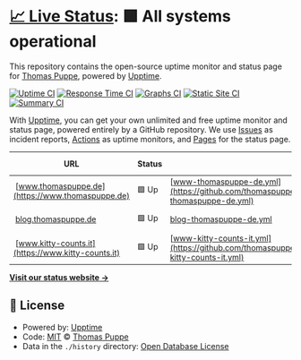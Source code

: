 # [📈 Live Status](https://thomaspuppe.github.io/upptime): <!--live status--> **🟩 All systems operational**

This repository contains the open-source uptime monitor and status page for [Thomas Puppe](https://www.thomaspuppe.de), powered by [Upptime](https://github.com/upptime/upptime).

[![Uptime CI](https://github.com/koj-co/upptime/workflows/Uptime%20CI/badge.svg)](https://github.com/koj-co/upptime/actions?query=workflow%3A%22Uptime+CI%22)
[![Response Time CI](https://github.com/koj-co/upptime/workflows/Response%20Time%20CI/badge.svg)](https://github.com/koj-co/upptime/actions?query=workflow%3A%22Response+Time+CI%22)
[![Graphs CI](https://github.com/koj-co/upptime/workflows/Graphs%20CI/badge.svg)](https://github.com/koj-co/upptime/actions?query=workflow%3A%22Graphs+CI%22)
[![Static Site CI](https://github.com/koj-co/upptime/workflows/Static%20Site%20CI/badge.svg)](https://github.com/koj-co/upptime/actions?query=workflow%3A%22Static+Site+CI%22)
[![Summary CI](https://github.com/koj-co/upptime/workflows/Summary%20CI/badge.svg)](https://github.com/koj-co/upptime/actions?query=workflow%3A%22Summary+CI%22)

With [Upptime](https://upptime.js.org), you can get your own unlimited and free uptime monitor and status page, powered entirely by a GitHub repository. We use [Issues](https://github.com/thomaspuppe/upptime/issues) as incident reports, [Actions](https://github.com/thomaspuppe/upptime/actions) as uptime monitors, and [Pages](https://thomaspuppe.github.io/upptime) for the status page.

<!--start: status pages-->
<!-- This summary is generated by Upptime (https://github.com/upptime/upptime) -->
<!-- Do not edit this manually, your changes will be overwritten -->
<!-- prettier-ignore -->
| URL | Status | History | Response Time | Uptime |
| --- | ------ | ------- | ------------- | ------ |
| <img alt="" src="https://favicons.githubusercontent.com/www.thomaspuppe.de" height="13"> [www.thomaspuppe.de](https://www.thomaspuppe.de) | 🟩 Up | [www-thomaspuppe-de.yml](https://github.com/thomaspuppe/upptime/commits/HEAD/history/www-thomaspuppe-de.yml) | <details><summary><img alt="Response time graph" src="./graphs/www-thomaspuppe-de/response-time-week.png" height="20"> 438ms</summary><br><a href="https://thomaspuppe.github.io/upptime/history/www-thomaspuppe-de"><img alt="Response time 465" src="https://img.shields.io/endpoint?url=https%3A%2F%2Fraw.githubusercontent.com%2Fthomaspuppe%2Fupptime%2FHEAD%2Fapi%2Fwww-thomaspuppe-de%2Fresponse-time.json"></a><br><a href="https://thomaspuppe.github.io/upptime/history/www-thomaspuppe-de"><img alt="24-hour response time 421" src="https://img.shields.io/endpoint?url=https%3A%2F%2Fraw.githubusercontent.com%2Fthomaspuppe%2Fupptime%2FHEAD%2Fapi%2Fwww-thomaspuppe-de%2Fresponse-time-day.json"></a><br><a href="https://thomaspuppe.github.io/upptime/history/www-thomaspuppe-de"><img alt="7-day response time 438" src="https://img.shields.io/endpoint?url=https%3A%2F%2Fraw.githubusercontent.com%2Fthomaspuppe%2Fupptime%2FHEAD%2Fapi%2Fwww-thomaspuppe-de%2Fresponse-time-week.json"></a><br><a href="https://thomaspuppe.github.io/upptime/history/www-thomaspuppe-de"><img alt="30-day response time 446" src="https://img.shields.io/endpoint?url=https%3A%2F%2Fraw.githubusercontent.com%2Fthomaspuppe%2Fupptime%2FHEAD%2Fapi%2Fwww-thomaspuppe-de%2Fresponse-time-month.json"></a><br><a href="https://thomaspuppe.github.io/upptime/history/www-thomaspuppe-de"><img alt="1-year response time 465" src="https://img.shields.io/endpoint?url=https%3A%2F%2Fraw.githubusercontent.com%2Fthomaspuppe%2Fupptime%2FHEAD%2Fapi%2Fwww-thomaspuppe-de%2Fresponse-time-year.json"></a></details> | <details><summary><a href="https://thomaspuppe.github.io/upptime/history/www-thomaspuppe-de">100.00%</a></summary><a href="https://thomaspuppe.github.io/upptime/history/www-thomaspuppe-de"><img alt="All-time uptime 99.99%" src="https://img.shields.io/endpoint?url=https%3A%2F%2Fraw.githubusercontent.com%2Fthomaspuppe%2Fupptime%2FHEAD%2Fapi%2Fwww-thomaspuppe-de%2Fuptime.json"></a><br><a href="https://thomaspuppe.github.io/upptime/history/www-thomaspuppe-de"><img alt="24-hour uptime 100.00%" src="https://img.shields.io/endpoint?url=https%3A%2F%2Fraw.githubusercontent.com%2Fthomaspuppe%2Fupptime%2FHEAD%2Fapi%2Fwww-thomaspuppe-de%2Fuptime-day.json"></a><br><a href="https://thomaspuppe.github.io/upptime/history/www-thomaspuppe-de"><img alt="7-day uptime 100.00%" src="https://img.shields.io/endpoint?url=https%3A%2F%2Fraw.githubusercontent.com%2Fthomaspuppe%2Fupptime%2FHEAD%2Fapi%2Fwww-thomaspuppe-de%2Fuptime-week.json"></a><br><a href="https://thomaspuppe.github.io/upptime/history/www-thomaspuppe-de"><img alt="30-day uptime 100.00%" src="https://img.shields.io/endpoint?url=https%3A%2F%2Fraw.githubusercontent.com%2Fthomaspuppe%2Fupptime%2FHEAD%2Fapi%2Fwww-thomaspuppe-de%2Fuptime-month.json"></a><br><a href="https://thomaspuppe.github.io/upptime/history/www-thomaspuppe-de"><img alt="1-year uptime 99.99%" src="https://img.shields.io/endpoint?url=https%3A%2F%2Fraw.githubusercontent.com%2Fthomaspuppe%2Fupptime%2FHEAD%2Fapi%2Fwww-thomaspuppe-de%2Fuptime-year.json"></a></details>
| <img alt="" src="https://favicons.githubusercontent.com/blog.thomaspuppe.de" height="13"> [blog.thomaspuppe.de](https://blog.thomaspuppe.de) | 🟩 Up | [blog-thomaspuppe-de.yml](https://github.com/thomaspuppe/upptime/commits/HEAD/history/blog-thomaspuppe-de.yml) | <details><summary><img alt="Response time graph" src="./graphs/blog-thomaspuppe-de/response-time-week.png" height="20"> 515ms</summary><br><a href="https://thomaspuppe.github.io/upptime/history/blog-thomaspuppe-de"><img alt="Response time 553" src="https://img.shields.io/endpoint?url=https%3A%2F%2Fraw.githubusercontent.com%2Fthomaspuppe%2Fupptime%2FHEAD%2Fapi%2Fblog-thomaspuppe-de%2Fresponse-time.json"></a><br><a href="https://thomaspuppe.github.io/upptime/history/blog-thomaspuppe-de"><img alt="24-hour response time 523" src="https://img.shields.io/endpoint?url=https%3A%2F%2Fraw.githubusercontent.com%2Fthomaspuppe%2Fupptime%2FHEAD%2Fapi%2Fblog-thomaspuppe-de%2Fresponse-time-day.json"></a><br><a href="https://thomaspuppe.github.io/upptime/history/blog-thomaspuppe-de"><img alt="7-day response time 515" src="https://img.shields.io/endpoint?url=https%3A%2F%2Fraw.githubusercontent.com%2Fthomaspuppe%2Fupptime%2FHEAD%2Fapi%2Fblog-thomaspuppe-de%2Fresponse-time-week.json"></a><br><a href="https://thomaspuppe.github.io/upptime/history/blog-thomaspuppe-de"><img alt="30-day response time 528" src="https://img.shields.io/endpoint?url=https%3A%2F%2Fraw.githubusercontent.com%2Fthomaspuppe%2Fupptime%2FHEAD%2Fapi%2Fblog-thomaspuppe-de%2Fresponse-time-month.json"></a><br><a href="https://thomaspuppe.github.io/upptime/history/blog-thomaspuppe-de"><img alt="1-year response time 553" src="https://img.shields.io/endpoint?url=https%3A%2F%2Fraw.githubusercontent.com%2Fthomaspuppe%2Fupptime%2FHEAD%2Fapi%2Fblog-thomaspuppe-de%2Fresponse-time-year.json"></a></details> | <details><summary><a href="https://thomaspuppe.github.io/upptime/history/blog-thomaspuppe-de">100.00%</a></summary><a href="https://thomaspuppe.github.io/upptime/history/blog-thomaspuppe-de"><img alt="All-time uptime 99.99%" src="https://img.shields.io/endpoint?url=https%3A%2F%2Fraw.githubusercontent.com%2Fthomaspuppe%2Fupptime%2FHEAD%2Fapi%2Fblog-thomaspuppe-de%2Fuptime.json"></a><br><a href="https://thomaspuppe.github.io/upptime/history/blog-thomaspuppe-de"><img alt="24-hour uptime 100.00%" src="https://img.shields.io/endpoint?url=https%3A%2F%2Fraw.githubusercontent.com%2Fthomaspuppe%2Fupptime%2FHEAD%2Fapi%2Fblog-thomaspuppe-de%2Fuptime-day.json"></a><br><a href="https://thomaspuppe.github.io/upptime/history/blog-thomaspuppe-de"><img alt="7-day uptime 100.00%" src="https://img.shields.io/endpoint?url=https%3A%2F%2Fraw.githubusercontent.com%2Fthomaspuppe%2Fupptime%2FHEAD%2Fapi%2Fblog-thomaspuppe-de%2Fuptime-week.json"></a><br><a href="https://thomaspuppe.github.io/upptime/history/blog-thomaspuppe-de"><img alt="30-day uptime 100.00%" src="https://img.shields.io/endpoint?url=https%3A%2F%2Fraw.githubusercontent.com%2Fthomaspuppe%2Fupptime%2FHEAD%2Fapi%2Fblog-thomaspuppe-de%2Fuptime-month.json"></a><br><a href="https://thomaspuppe.github.io/upptime/history/blog-thomaspuppe-de"><img alt="1-year uptime 99.99%" src="https://img.shields.io/endpoint?url=https%3A%2F%2Fraw.githubusercontent.com%2Fthomaspuppe%2Fupptime%2FHEAD%2Fapi%2Fblog-thomaspuppe-de%2Fuptime-year.json"></a></details>
| <img alt="" src="https://favicons.githubusercontent.com/www.kitty-counts.it" height="13"> [www.kitty-counts.it](https://www.kitty-counts.it) | 🟩 Up | [www-kitty-counts-it.yml](https://github.com/thomaspuppe/upptime/commits/HEAD/history/www-kitty-counts-it.yml) | <details><summary><img alt="Response time graph" src="./graphs/www-kitty-counts-it/response-time-week.png" height="20"> 519ms</summary><br><a href="https://thomaspuppe.github.io/upptime/history/www-kitty-counts-it"><img alt="Response time 634" src="https://img.shields.io/endpoint?url=https%3A%2F%2Fraw.githubusercontent.com%2Fthomaspuppe%2Fupptime%2FHEAD%2Fapi%2Fwww-kitty-counts-it%2Fresponse-time.json"></a><br><a href="https://thomaspuppe.github.io/upptime/history/www-kitty-counts-it"><img alt="24-hour response time 496" src="https://img.shields.io/endpoint?url=https%3A%2F%2Fraw.githubusercontent.com%2Fthomaspuppe%2Fupptime%2FHEAD%2Fapi%2Fwww-kitty-counts-it%2Fresponse-time-day.json"></a><br><a href="https://thomaspuppe.github.io/upptime/history/www-kitty-counts-it"><img alt="7-day response time 519" src="https://img.shields.io/endpoint?url=https%3A%2F%2Fraw.githubusercontent.com%2Fthomaspuppe%2Fupptime%2FHEAD%2Fapi%2Fwww-kitty-counts-it%2Fresponse-time-week.json"></a><br><a href="https://thomaspuppe.github.io/upptime/history/www-kitty-counts-it"><img alt="30-day response time 579" src="https://img.shields.io/endpoint?url=https%3A%2F%2Fraw.githubusercontent.com%2Fthomaspuppe%2Fupptime%2FHEAD%2Fapi%2Fwww-kitty-counts-it%2Fresponse-time-month.json"></a><br><a href="https://thomaspuppe.github.io/upptime/history/www-kitty-counts-it"><img alt="1-year response time 634" src="https://img.shields.io/endpoint?url=https%3A%2F%2Fraw.githubusercontent.com%2Fthomaspuppe%2Fupptime%2FHEAD%2Fapi%2Fwww-kitty-counts-it%2Fresponse-time-year.json"></a></details> | <details><summary><a href="https://thomaspuppe.github.io/upptime/history/www-kitty-counts-it">100.00%</a></summary><a href="https://thomaspuppe.github.io/upptime/history/www-kitty-counts-it"><img alt="All-time uptime 99.79%" src="https://img.shields.io/endpoint?url=https%3A%2F%2Fraw.githubusercontent.com%2Fthomaspuppe%2Fupptime%2FHEAD%2Fapi%2Fwww-kitty-counts-it%2Fuptime.json"></a><br><a href="https://thomaspuppe.github.io/upptime/history/www-kitty-counts-it"><img alt="24-hour uptime 100.00%" src="https://img.shields.io/endpoint?url=https%3A%2F%2Fraw.githubusercontent.com%2Fthomaspuppe%2Fupptime%2FHEAD%2Fapi%2Fwww-kitty-counts-it%2Fuptime-day.json"></a><br><a href="https://thomaspuppe.github.io/upptime/history/www-kitty-counts-it"><img alt="7-day uptime 100.00%" src="https://img.shields.io/endpoint?url=https%3A%2F%2Fraw.githubusercontent.com%2Fthomaspuppe%2Fupptime%2FHEAD%2Fapi%2Fwww-kitty-counts-it%2Fuptime-week.json"></a><br><a href="https://thomaspuppe.github.io/upptime/history/www-kitty-counts-it"><img alt="30-day uptime 100.00%" src="https://img.shields.io/endpoint?url=https%3A%2F%2Fraw.githubusercontent.com%2Fthomaspuppe%2Fupptime%2FHEAD%2Fapi%2Fwww-kitty-counts-it%2Fuptime-month.json"></a><br><a href="https://thomaspuppe.github.io/upptime/history/www-kitty-counts-it"><img alt="1-year uptime 99.79%" src="https://img.shields.io/endpoint?url=https%3A%2F%2Fraw.githubusercontent.com%2Fthomaspuppe%2Fupptime%2FHEAD%2Fapi%2Fwww-kitty-counts-it%2Fuptime-year.json"></a></details>

<!--end: status pages-->

[**Visit our status website →**](https://thomaspuppe.github.io/upptime)

## 📄 License

- Powered by: [Upptime](https://github.com/upptime/upptime)
- Code: [MIT](./LICENSE) © [Thomas Puppe](https://www.thomaspuppe.de)
- Data in the `./history` directory: [Open Database License](https://opendatacommons.org/licenses/odbl/1-0/)
